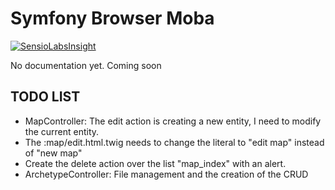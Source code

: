 Symfony Browser Moba
========================

[![SensioLabsInsight](https://insight.sensiolabs.com/projects/bc5fee8d-e5ca-41d0-ad70-d2906e6b1114/mini.png)](https://insight.sensiolabs.com/projects/bc5fee8d-e5ca-41d0-ad70-d2906e6b1114)

No documentation yet. Coming soon


TODO LIST
---------

- MapController: The edit action is creating a new entity, I need to modify the current entity.
- The :map/edit.html.twig needs to change the literal to "edit map" instead of "new map"
- Create the delete action over the list "map_index" with an alert.
- ArchetypeController: File management and the creation of the CRUD
